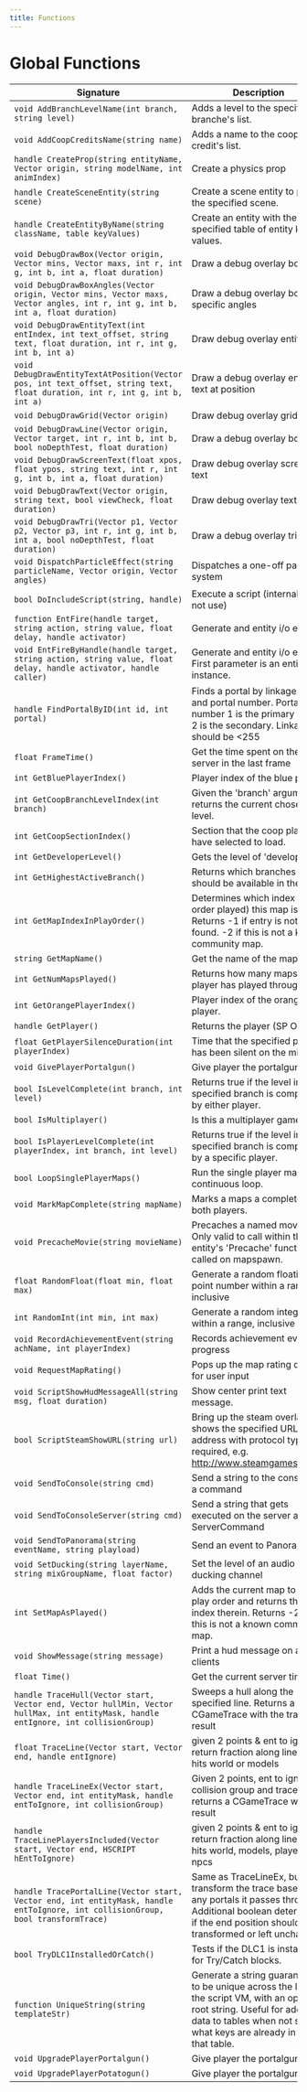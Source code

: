 ```yaml
---
title: Functions
---
```


# Global Functions

|Signature|Description|
|---|---|
| `void AddBranchLevelName(int branch, string level)`|Adds a level to the specified branche's list.|
| `void AddCoopCreditsName(string name)`|Adds a name to the coop credit's list.|
| `handle CreateProp(string entityName, Vector origin, string modelName, int animIndex)`|Create a physics prop|
| `handle CreateSceneEntity(string scene)`|Create a scene entity to play the specified scene.|
| `handle CreateEntityByName(string className, table keyValues)` | Create an entity with the specified table of entity key-values. |
| `void DebugDrawBox(Vector origin, Vector mins, Vector maxs, int r, int g, int b, int a, float duration)`|Draw a debug overlay box|
| `void DebugDrawBoxAngles(Vector origin, Vector mins, Vector maxs, Vector angles, int r, int g, int b, int a, float duration)`|Draw a debug overlay box with specific angles|
| `void DebugDrawEntityText(int entIndex, int text_offset, string text, float duration, int r, int g, int b, int a)`|Draw debug overlay entity text|
| `void DebugDrawEntityTextAtPosition(Vector pos, int text_offset, string text, float duration, int r, int g, int b, int a)`|Draw a debug overlay entity text at position|
| `void DebugDrawGrid(Vector origin)`|Draw debug overlay grid|
| `void DebugDrawLine(Vector origin, Vector target, int r, int b, int b, bool noDepthTest, float duration)`|Draw a debug overlay box|
| `void DebugDrawScreenText(float xpos, float ypos, string text, int r, int g, int b, int a, float duration)`|Draw debug overlay screen text|
| `void DebugDrawText(Vector origin, string text, bool viewCheck, float duration)`|Draw debug overlay text|
| `void DebugDrawTri(Vector p1, Vector p2, Vector p3, int r, int g, int b, int a, bool noDepthTest, float duration)`|Draw a debug overlay triangle|
| `void DispatchParticleEffect(string particleName, Vector origin, Vector angles)`|Dispatches a one-off particle system|
| `bool DoIncludeScript(string, handle)`|Execute a script (internal, do not use)|
| `function EntFire(handle target, string action, string value, float delay, handle activator)`|Generate and entity i/o event|
| `void EntFireByHandle(handle target, string action, string value, float delay, handle activator, handle caller)`|Generate and entity i/o event. First parameter is an entity instance.|
| `handle FindPortalByID(int id, int portal)` | Finds a portal by linkage ID and portal number. Portal number 1 is the primary portal, 2 is the secondary. Linkage ID should be <255 |
| `float FrameTime()`|Get the time spent on the server in the last frame|
| `int GetBluePlayerIndex()`|Player index of the blue player.|
| `int GetCoopBranchLevelIndex(int branch)`|Given the 'branch' argument, returns the current chosen level.|
| `int GetCoopSectionIndex()`|Section that the coop players have selected to load.|
| `int GetDeveloperLevel()`|Gets the level of 'developer'|
| `int GetHighestActiveBranch()`|Returns which branches should be available in the hub.|
| `int GetMapIndexInPlayOrder()`|Determines which index (by order played) this map is. Returns -1 if entry is not found. -2 if this is not a known community map.|
| `string GetMapName()`|Get the name of the map.|
| `int GetNumMapsPlayed()`|Returns how many maps the player has played through.|
| `int GetOrangePlayerIndex()`|Player index of the orange player.|
| `handle GetPlayer()`|Returns the player (SP Only).|
| `float GetPlayerSilenceDuration(int playerIndex)`|Time that the specified player has been silent on the mic.|
| `void GivePlayerPortalgun()`|Give player the portalgun.|
| `bool IsLevelComplete(int branch, int level)`|Returns true if the level in the specified branch is completed by either player.|
| `bool IsMultiplayer()`|Is this a multiplayer game?|
| `bool IsPlayerLevelComplete(int playerIndex, int branch, int level)`|Returns true if the level in the specified branch is completed by a specific player.|
| `bool LoopSinglePlayerMaps()`|Run the single player maps in a continuous loop.|
| `void MarkMapComplete(string mapName)`|Marks a maps a complete for both players.|
| `void PrecacheMovie(string movieName)`|Precaches a named movie. Only valid to call within the entity's 'Precache' function called on mapspawn.|
| `float RandomFloat(float min, float max)`|Generate a random floating point number within a range, inclusive|
| `int RandomInt(int min, int max)`|Generate a random integer within a range, inclusive|
| `void RecordAchievementEvent(string achName, int playerIndex)`|Records achievement event or progress|
| `void RequestMapRating()`|Pops up the map rating dialog for user input|
| `void ScriptShowHudMessageAll(string msg, float duration)`|Show center print text message.|
| `bool ScriptSteamShowURL(string url)`|Bring up the steam overlay and shows the specified URL.  (Full address with protocol type is required, e.g. http://www.steamgames.com/)|
| `void SendToConsole(string cmd)`|Send a string to the console as a command|
| `void SendToConsoleServer(string cmd)`|Send a string that gets executed on the server as a ServerCommand|
| `void SendToPanorama(string eventName, string playload)`|Send an event to Panorama|
| `void SetDucking(string layerName, string mixGroupName, float factor)`|Set the level of an audio ducking channel|
| `int SetMapAsPlayed()`|Adds the current map to the play order and returns the new index therein. Returns -2 if this is not a known community map.|
| `void ShowMessage(string message)`|Print a hud message on all clients|
| `float Time()`|Get the current server time|
| `handle TraceHull(Vector start, Vector end, Vector hullMin, Vector hullMax, int entityMask, handle entIgnore, int collisionGroup)`|Sweeps a hull along the specified line. Returns a CGameTrace with the trace result|
| `float TraceLine(Vector start, Vector end, handle entIgnore)`|given 2 points & ent to ignore, return fraction along line that hits world or models|
| `handle TraceLineEx(Vector start, Vector end, int entityMask, handle entToIgnore, int collisionGroup)`|Given 2 points, ent to ignore, collision group and trace mask, returns a CGameTrace with the result|
| `handle TraceLinePlayersIncluded(Vector start, Vector end, HSCRIPT hEntToIgnore)` | given 2 points & ent to ignore, return fraction along line that hits world, models, players or npcs |
| `handle TracePortalLine(Vector start, Vector end, int entityMask, handle entToIgnore, int collisionGroup, bool transformTrace)`|Same as TraceLineEx, but will transform the trace based on any portals it passes through. Additional boolean determines if the end position should be transformed or left unchanged.|
| `bool TryDLC1InstalledOrCatch()`|Tests if the DLC1 is installed for Try/Catch blocks.|
| `function UniqueString(string templateStr)`|Generate a string guaranteed to be unique across the life of the script VM, with an optional root string. Useful for adding data to tables when not sure what keys are already in use in that table.|
| `void UpgradePlayerPortalgun()`|Give player the portalgun.|
| `void UpgradePlayerPotatogun()`|Give player the portalgun.|
